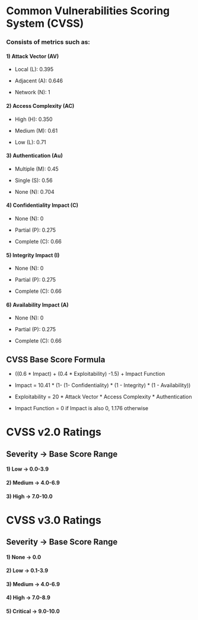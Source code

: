 # Common Vulnerabilities Scoring System (CVSS)

### Consists of metrics such as:

#### 1) Attack Vector (AV)

 - Local (L): 0.395

 - Adjacent (A): 0.646

 - Network (N): 1

#### 2) Access Complexity (AC)

 - High (H): 0.350

 - Medium (M): 0.61

 - Low (L): 0.71

#### 3) Authentication (Au)

 - Multiple (M): 0.45

 - Single (S): 0.56

 - None (N): 0.704

#### 4) Confidentiality Impact (C)

 - None (N): 0

 - Partial (P): 0.275

 - Complete (C): 0.66

#### 5) Integrity Impact (I)

 - None (N): 0

 - Partial (P): 0.275

 - Complete (C): 0.66

#### 6) Availability Impact (A)

 - None (N): 0

 - Partial (P): 0.275

 - Complete (C): 0.66

## CVSS Base Score Formula

 - ((0.6 * Impact) + (0.4 * Exploitability) -1.5) + Impact Function

 - Impact = 10.41 * (1- (1- Confidentiality) * (1 - Integrity) * (1 - Availability))

 - Exploitability = 20 * Attack Vector * Access Complexity * Authentication

 - Impact Function = 0 if Impact is also 0, 1.176 otherwise

# CVSS v2.0 Ratings

## Severity -> Base Score Range

#### 1) Low -> 0.0-3.9

#### 2) Medium -> 4.0-6.9

#### 3) High -> 7.0-10.0

# CVSS v3.0 Ratings

## Severity -> Base Score Range

#### 1) None -> 0.0

#### 2) Low -> 0.1-3.9

#### 3) Medium -> 4.0-6.9

#### 4) High -> 7.0-8.9

#### 5) Critical -> 9.0-10.0
